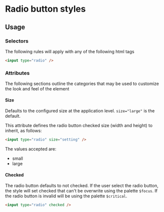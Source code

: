 # Radio button styles

## Usage

### Selectors

The following rules will apply with any of the following html tags

```html
<input type="radio" />
```

### Attributes

The following sections outline the categories that may be used to customize the look and feel of the element

#### Size

Defaults to the configured size at the application level. `size="large"` is the default.

This attribute defines the radio button checked size (width and height) to inherit, as follows:

```html
<input type="radio" size="setting" />
```

The values accepted are:

- small
- large

#### Checked

The radio button defaults to not checked. If the user select the radio button, the style will set checked that can't be overwrite using the palette `$focus`. If the radio button is invalid will be using the palette `$critical`.

```html
<input type="radio" checked />
```


